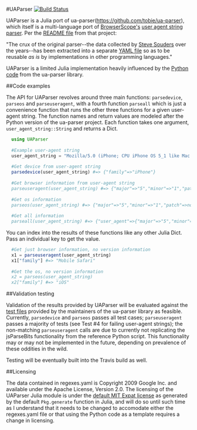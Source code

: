 #UAParser [![Build Status](https://secure.travis-ci.org/randyzwitch/UAParser.jl.png?branch=master)](https://travis-ci.org/randyzwitch/UAParser.jl)

UAParser is a Julia port of ua-parser(https://github.com/tobie/ua-parser), which itself is a multi-language port of [BrowserScope's](http://www.browserscope.org) [user agent string parser](http://code.google.com/p/ua-parser/). Per the [README file](https://github.com/tobie/ua-parser/blob/master/README.markdown) from that project:


"The crux of the original parser--the data collected by [Steve Souders](http://stevesouders.com/) over the years--has been extracted into a separate [YAML file](https://github.com/tobie/ua-parser/blob/master/regexes.yaml) so as to be reusable _as is_ by implementations in other programming languages."

UAParser is a limited Julia implementation heavily influenced by the [Python code](https://github.com/tobie/ua-parser/tree/master/py) from the ua-parser library.

##Code examples

The API for UAParser revolves around three main functions: `parsedevice`, `parseos` and `parseuseragent`, with a fourth function `parseall` which is just a convenience function that runs the other three functions for a given user-agent string. The function names and return values are modeled after the Python version of the ua-parser project. Each function takes one argument, `user_agent_string::String` and returns a Dict.

```julia
  using UAParser
  
  #Example user-agent string
  user_agent_string = "Mozilla/5.0 (iPhone; CPU iPhone OS 5_1 like Mac OS X) AppleWebKit/534.46 (KHTML, like Gecko) Version/5.1 Mobile/9B179 Safari/7534.48.3"
  
  #Get device from user-agent string
  parsedevice(user_agent_string) #=> {"family"=>"iPhone"}
  
  #Get browser information from user-agent string
  parseuseragent(user_agent_string) #=> {"major"=>"5","minor"=>"1","patch"=>"","family"=>"Mobile Safari"}
  
  #Get os information
  parseos(user_agent_string) #=> {"major"=>"5","minor"=>"1","patch"=>nothing,"patch_minor"=>"","family"=>"iOS"}
  
  #Get all information
  parseall(user_agent_string) #=> {"user_agent"=>{"major"=>"5","minor"=>"1","patch"=>"","family"=>"Mobile Safari"},"string"=>"Mozilla/5.0 (iPhone; CPU iPhone OS 5_1 like Mac OS X) AppleWebKit/534.46 (KHTML, like Gecko) Version/5.1 Mobile/9B179 Safari/7534.48.3","os"=>{"major"=>"5","minor"=>"1","patch"=>nothing,"patch_minor"=>"","family"=>"iOS"},"device"=>{"family"=>"iPhone"}}
```

You can index into the results of these functions like any other Julia Dict. Pass an individual key to get the value.

```julia
  #Get just browser information, no version information
  x1 = parseuseragent(user_agent_string)
  x1["family"] #=> "Mobile Safari"
  
  #Get the os, no version information
  x2 = parseos(user_agent_string)
  x2["family"] #=> "iOS"

```

##Validation testing

Validation of the results provided by UAParser will be evaluated against the [test files](https://github.com/tobie/ua-parser/tree/master/test_resources) provided by the maintainers of the ua-parser library as feasible. Currently, `parsedevice` and `parseos` passes all test cases; `parseuseragent` passes a majority of tests (see Test #4 for failing user-agent strings); the non-matching `parseuseragent` calls are due to currently not replicating the jsParseBits functionality from the reference Python script. This functionality may or may not be implemented in the future, depending on prevalence of these oddities in the wild.

Testing will be eventually built into the Travis build as well.


##Licensing

The data contained in regexes.yaml is Copyright 2009 Google Inc. and available under the Apache License, Version 2.0. The licensing of the UAParser Julia module is under the [default MIT Expat license](https://github.com/randyzwitch/UAParser.jl/blob/master/LICENSE.md) as generated by the default `Pkg.generate` function in Julia, and will do so until such time as I understand that it needs to be changed to accomodate either the regexes.yaml file or that using the Python code as a template requires a change in licensing.
